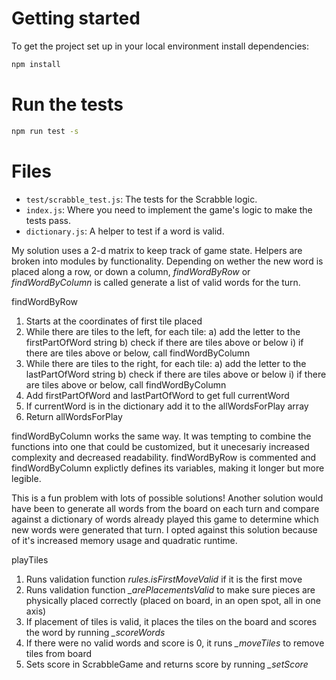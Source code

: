 # Getting started

To get the project set up in your local environment install dependencies:

```bash
npm install
```

# Run the tests

```bash
npm run test -s
```

# Files

- `test/scrabble_test.js`: The tests for the Scrabble logic.
- `index.js`: Where you need to implement the game's logic to make the tests pass.
- `dictionary.js`: A helper to test if a word is valid.




My solution uses a 2-d matrix to keep track of game state. Helpers are broken into modules by functionality. Depending on wether the new word is placed along a row, or down a column, *findWordByRow* or *findWordByColumn*  is called generate a list of valid words for the turn.


findWordByRow
1. Starts at the coordinates of first tile placed
2. While there are tiles to the left, for each tile:
  a) add the letter to the firstPartOfWord string
  b) check if there are tiles above or below
    i) if there are tiles above or below, call findWordByColumn
3. While there are tiles to the right, for each tile:
  a) add the letter to the lastPartOfWord string
  b) check if there are tiles above or below
    i) if there are tiles above or below, call findWordByColumn
4. Add firstPartOfWord and lastPartOfWord to get full currentWord
5. If currentWord is in the dictionary add it to the allWordsForPlay array
6. Return allWordsForPlay

findWordByColumn works the same way. It was tempting to combine the functions into one that could be customized, but it unecesariy increased complexity and decreased readability. findWordByRow is commented and findWordByColumn explictly defines its variables, making it longer but more legible.

This is a fun problem with lots of possible solutions! Another solution would have been to generate all words from the board on each turn and compare against a dictionary of words already played this game to determine which new words were generated that turn. I opted against this solution because of it's increased memory usage and quadratic runtime.

playTiles
1. Runs validation function *rules.isFirstMoveValid* if it is the first move
2. Runs validation function *_arePlacementsValid* to make sure pieces are physically placed correctly (placed on board, in an open spot, all in one axis)
3. If placement of tiles is valid, it places the tiles on the board and scores the word by running *_scoreWords*
4. If there were no valid words and score is 0, it runs *_moveTiles* to remove tiles from board
5. Sets score in ScrabbleGame and returns score by running *_setScore*
